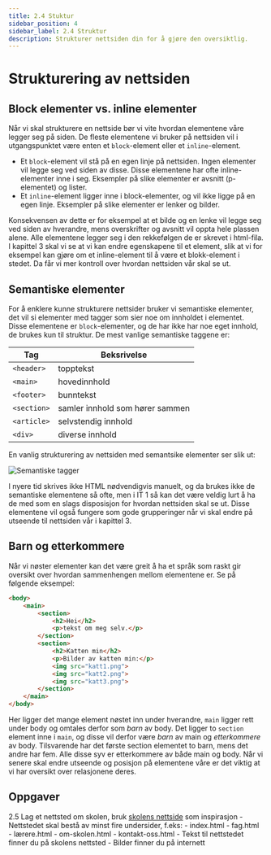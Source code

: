 ```yaml
---
title: 2.4 Stuktur
sidebar_position: 4
sidebar_label: 2.4 Struktur
description: Strukturer nettsiden din for å gjøre den oversiktlig.
---
```


# Strukturering av nettsiden

## Block elementer vs. inline elementer

Når vi skal strukturere en nettside bør vi vite hvordan elementene våre legger seg på siden.
De fleste elementene vi bruker på nettsiden vil i utgangspunktet være enten et `block`-element eller et `inline`-element.

- Et `block`-element vil stå på en egen linje på nettsiden. Ingen elementer vil legge seg ved siden av disse. Disse elementene har ofte inline-elementer inne i seg. Eksempler på slike elementer er avsnitt (p-elementet) og lister.
- Et `inline`-element ligger inne i block-elementer, og vil ikke ligge på en egen linje. Eksempler på slike elementer er lenker og bilder.

Konsekvensen av dette er for eksempel at et bilde og en lenke vil legge seg ved siden av hverandre, mens overskrifter og avsnitt vil oppta hele plassen alene. Alle elementene legger seg i den rekkefølgen de er skrevet i html-fila. I kapittel 3 skal vi se at vi kan endre egenskapene til et element, slik at vi for eksempel kan gjøre om et inline-element til å være et blokk-element i stedet. Da får vi mer kontroll over hvordan nettsiden vår skal se ut.

## Semantiske elementer

For å enklere kunne strukturere nettsider bruker vi semantiske elementer, det vil si elementer med tagger som sier noe om innholdet i elementet.
Disse elementene er `block`-elementer, og de har ikke har noe eget innhold, de brukes kun til struktur.
De mest vanlige semantiske taggene er:

| Tag       | Beksrivelse |
|-----------|-------------|
|`<header>` |topptekst|
|`<main>`   |hovedinnhold|
|`<footer>` |bunntekst|
|`<section>`|samler innhold som hører sammen|
|`<article>`|selvstendig innhold|
|`<div>`    |diverse innhold|

En vanlig strukturering av nettsiden med semantsike elementer ser slik ut:

![Semantiske tagger](./bilder/2_4%20-%20struktur/semantiske-tagger.png)

I nyere tid skrives ikke HTML nødvendigvis manuelt, og da brukes ikke de semantiske elementene så ofte, men i IT 1 så kan det være veldig lurt å ha de med som en slags disposisjon for hvordan nettsiden skal se ut. Disse elementene vil også fungere som gode grupperinger når vi skal endre på utseende til nettsiden vår i kapittel 3.

## Barn og etterkommere

Når vi nøster elementer kan det være greit å ha et språk som raskt gir oversikt over hvordan sammenhengen mellom elementene er. Se på følgende eksempel:

```html
<body>
    <main>
        <section>
            <h2>Hei</h2>
            <p>tekst om meg selv.</p>
        </section>
        <section>
            <h2>Katten min</h2>
            <p>Bilder av katten min:</p>
            <img src="katt1.png">
            <img src="katt2.png">
            <img src="katt3.png">
        </section>
    </main>
</body>
```

Her ligger det mange element nøstet inn under hverandre, `main` ligger rett under body og omtales derfor som *barn* av body. Det ligger to `section` element inne i `main`, og disse vil derfor være *barn* av main og *etterkommere* av body. Tilsvarende har det første section elementet to barn, mens det andre har fem. Alle disse syv er etterkommere av både main og body. Når vi senere skal endre utseende og posisjon på elementene våre er det viktig at vi har oversikt over relasjonene deres.

## Oppgaver

2.5 Lag et nettsted om skolen, bruk [skolens nettside](https://viken.no/sandvika-vgs/) som inspirasjon
    - Nettstedet skal bestå av minst fire undersider, f.eks:
      - index.html
      - fag.html
      - lærere.html
      - om-skolen.html
      - kontakt-oss.html
    - Tekst til nettstedet finner du på skolens nettsted
    - Bilder finner du på internett
